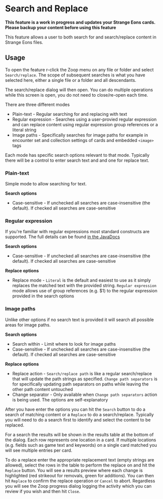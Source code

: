 # Search and Replace

**This feature is a work in progress and updates your Strange Eons cards. Please backup your content before using this feature**

This feature allows a user to both search for and search/replace content in Strange Eons files.

## Usage

To open the feature r-click the Zoop menu on any file or folder and select `Search/replace`. The scope of subsequent searches is what you have selected here, either a single file or a folder and all descendants.

The search/replace dialog will then open. You can do multiple operations while this screen is open, you do not need to close/re-open each time.

There are three different modes

- Plain-text - Regular searching for and replacing with text
- Regular expression - Searches using a user-provied regular expression and can replace content using regular expression group references or a literal string
- Image paths - Specifically searches for image paths for example in encounter set and collection settings of cards and embedded `<image>` tags

Each mode has specific search options relevant to that mode. Typically there will be a control to enter search text and and one for replace text.

### Plain-text

Simple mode to allow searching for text.

**Search options**

- Case-sensitive - If unchecked all searches are case-insensitive (the default). If checked all searches are case-sensitive

### Regular expression

If you're familiar with regular expressions most standard constructs are supported. The full details can be found [in the JavaDocs](https://docs.oracle.com/javase/8/docs/api/java/util/regex/Pattern.html)

**Search options**

- Case-sensitive - If unchecked all searches are case-insensitive (the default). If checked all searches are case-sensitive

**Replace options**

- Replace mode - `Literal` is the default and easiest to use as it simply replaces the matched text with the provided string. `Regular expression` mode allows use of group references (e.g. $1) to the regular expression provided in the search options

### Image paths

Unlike other options if no search text is provided it will search all possible areas for image paths.

**Search options**

- Search within - Limit where to look for image paths
- Case-sensitive - If unchecked all searches are case-insensitive (the default). If checked all searches are case-sensitive

**Replace options**

- Replace action - `Search/replace path` is like a regular search/replace that will update the path strings as specified. `Change path separators` is for specifically updating path separators on paths while leaving the other path content untouched
- Change separator - Only available when `Change path separators` action is being used. The options are self-explanatory


After you have enter the options you can hit the `Search` button to do a search of matching content or a `Replace` to do a search/replace. Typically you will need to do a search first to identify and select the content to be replaced.

For a search the results will be shown in the results table at the bottom of the dialog. Each row represents one location in a card. If multiple locations (e.g. fields such as game text and keywords) on a single card matched you will see multiple entries per card.

To do a replace enter the appropriate replacement text (empty strings are allowed), select the rows in the table to perform the replace on and hit the `Replace` button. You will see a results preview where each change is highlighted (red strikeout for removals, green for additions). You can then hit `Replace` to confirm the replace operation or `Cancel` to abort. Regardless you will see the Zoop progress dialog logging the activity which you can review if you wish and then hit `Close`.
